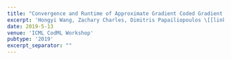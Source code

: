 ```yaml
---
title: "Convergence and Runtime of Approximate Gradient Coded Gradient Descent"
excerpt: 'Hongyi Wang, Zachary Charles, Dimitris Papailiopoulos \[[link](https://github.com/hwang595/hwang595.github.io/tree/master/files/agc_codeml_main.pdf)\]'
date: 2019-5-13
venue: 'ICML CodML Workshop'
pubtype: '2019'
excerpt_separator: ""
---
```

